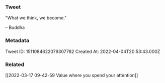 ### Tweet
"What we think, we become."

 – Buddha

### Metadata
Tweet ID: 1511084622079307782
Created At: 2022-04-04T20:53:43.000Z

### Related
[[2022-03-17 09-42-59 Value where you spend your attention]]

